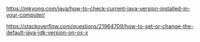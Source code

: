 https://mkyong.com/java/how-to-check-current-java-version-installed-in-your-computer/

https://stackoverflow.com/questions/21964709/how-to-set-or-change-the-default-java-jdk-version-on-os-x